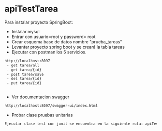 # apiTestTarea
Para instalar proyecto SpringBoot:

- Instalar mysql 
- Entrar con usuario=root y password= root 
- Crear esquema base de datos nombre "prueba_tareas" 
- Levantar proyecto spring boot y se creará la tabla tareas 
- Ejecutar con postman los 5 servicios.
``` sh
http://localhost:8097
 - get tarea/all 
 - get tarea/{id}  
 - post tarea/save 
 - del tarea/{id}  
 - put tarea/{id} 
 
 ```
 - Ver documentacion swagger
 ``` sh
 http://localhost:8097/swagger-ui/index.html
 ```
 - Probar clase pruebas unitarias
 ``` sh
 Ejecutar clase test con junit se encuentra en la siguiente ruta: apiTestTareas\src\test\java\com\tareas\TareaRepositoryTest.java
 
 ```
 
 
